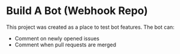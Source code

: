 # Build A Bot (Webhook Repo)

This project was created as a place to test bot features. The bot can:

 - Comment on newly opened issues
 - Comment when pull requests are merged
